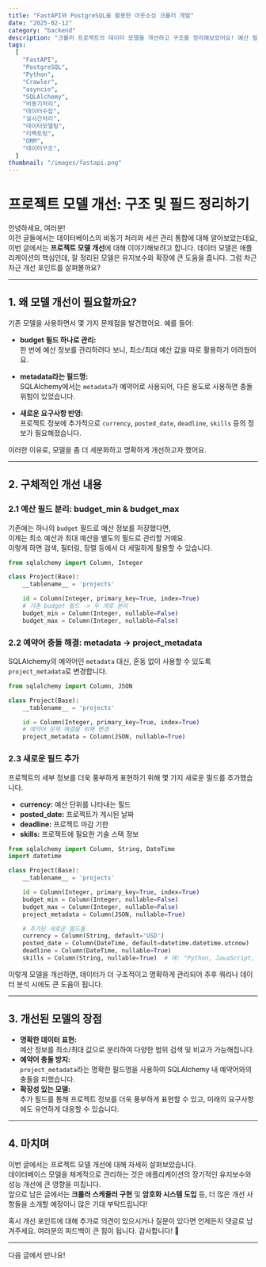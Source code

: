 ```yaml
---
title: "FastAPI와 PostgreSQL을 활용한 아웃소싱 크롤러 개발"
date: "2025-02-12"
category: "backend"
description: "크롤러 프로젝트의 데이터 모델을 개선하고 구조를 정리해보았어요! 예산 필드 분리, 메타데이터 필드 개선, 그리고 새로운 필드 추가로 더 체계적인 데이터 관리가 가능해졌답니다. 🔧"
tags:
  [
    "FastAPI",
    "PostgreSQL",
    "Python",
    "Crawler",
    "asyncio",
    "SQLAlchemy",
    "비동기처리",
    "데이터수집",
    "실시간처리",
    "데이터모델링",
    "리팩토링",
    "ORM",
    "데이터구조",
  ]
thumbnail: "/images/fastapi.png"
---
```


# 프로젝트 모델 개선: 구조 및 필드 정리하기

안녕하세요, 여러분!  
이전 글들에서는 데이터베이스의 비동기 처리와 세션 관리 통합에 대해 알아보았는데요, 이번 글에서는 **프로젝트 모델 개선**에 대해 이야기해보려고 합니다. 데이터 모델은 애플리케이션의 핵심인데, 잘 정리된 모델은 유지보수와 확장에 큰 도움을 줍니다. 그럼 차근차근 개선 포인트를 살펴볼까요?

---

## 1. 왜 모델 개선이 필요할까요?

기존 모델을 사용하면서 몇 가지 문제점을 발견했어요. 예를 들어:

- **budget 필드 하나로 관리:**  
  한 번에 예산 정보를 관리하려다 보니, 최소/최대 예산 값을 따로 활용하기 어려웠어요.

- **metadata라는 필드명:**  
  SQLAlchemy에서는 `metadata`가 예약어로 사용되어, 다른 용도로 사용하면 충돌 위험이 있었습니다.

- **새로운 요구사항 반영:**  
  프로젝트 정보에 추가적으로 `currency`, `posted_date`, `deadline`, `skills` 등의 정보가 필요해졌습니다.

이러한 이유로, 모델을 좀 더 세분화하고 명확하게 개선하고자 했어요.

---

## 2. 구체적인 개선 내용

### 2.1 예산 필드 분리: budget_min & budget_max

기존에는 하나의 `budget` 필드로 예산 정보를 저장했다면,  
이제는 최소 예산과 최대 예산을 별도의 필드로 관리할 거예요.  
이렇게 하면 검색, 필터링, 정렬 등에서 더 세밀하게 활용할 수 있습니다.

```python
from sqlalchemy import Column, Integer

class Project(Base):
    __tablename__ = 'projects'

    id = Column(Integer, primary_key=True, index=True)
    # 기존 budget 필드 -> 두 개로 분리
    budget_min = Column(Integer, nullable=False)
    budget_max = Column(Integer, nullable=False)
```

### 2.2 예약어 충돌 해결: metadata → project_metadata

SQLAlchemy의 예약어인 `metadata` 대신, 혼동 없이 사용할 수 있도록 `project_metadata`로 변경합니다.

```python
from sqlalchemy import Column, JSON

class Project(Base):
    __tablename__ = 'projects'

    id = Column(Integer, primary_key=True, index=True)
    # 예약어 문제 해결을 위해 변경
    project_metadata = Column(JSON, nullable=True)
```

### 2.3 새로운 필드 추가

프로젝트의 세부 정보를 더욱 풍부하게 표현하기 위해 몇 가지 새로운 필드를 추가했습니다.

- **currency:** 예산 단위를 나타내는 필드
- **posted_date:** 프로젝트가 게시된 날짜
- **deadline:** 프로젝트 마감 기한
- **skills:** 프로젝트에 필요한 기술 스택 정보

```python
from sqlalchemy import Column, String, DateTime
import datetime

class Project(Base):
    __tablename__ = 'projects'

    id = Column(Integer, primary_key=True, index=True)
    budget_min = Column(Integer, nullable=False)
    budget_max = Column(Integer, nullable=False)
    project_metadata = Column(JSON, nullable=True)

    # 추가된 새로운 필드들
    currency = Column(String, default='USD')
    posted_date = Column(DateTime, default=datetime.datetime.utcnow)
    deadline = Column(DateTime, nullable=True)
    skills = Column(String, nullable=True)  # 예: "Python, JavaScript, SQL"
```

이렇게 모델을 개선하면, 데이터가 더 구조적이고 명확하게 관리되어 추후 쿼리나 데이터 분석 시에도 큰 도움이 됩니다.

---

## 3. 개선된 모델의 장점

- **명확한 데이터 표현:**  
  예산 정보를 최소/최대 값으로 분리하여 다양한 범위 검색 및 비교가 가능해집니다.
- **예약어 충돌 방지:**  
  `project_metadata`라는 명확한 필드명을 사용하여 SQLAlchemy 내 예약어와의 충돌을 피했습니다.
- **확장성 있는 모델:**  
  추가 필드를 통해 프로젝트 정보를 더욱 풍부하게 표현할 수 있고, 미래의 요구사항에도 유연하게 대응할 수 있습니다.

---

## 4. 마치며

이번 글에서는 프로젝트 모델 개선에 대해 자세히 살펴보았습니다.  
데이터베이스 모델을 체계적으로 관리하는 것은 애플리케이션의 장기적인 유지보수와 성능 개선에 큰 영향을 미칩니다.  
앞으로 남은 글에서는 **크롤러 스케줄러 구현** 및 **암호화 시스템 도입** 등, 더 많은 개선 사항들을 소개할 예정이니 많은 기대 부탁드립니다!

혹시 개선 포인트에 대해 추가로 의견이 있으시거나 질문이 있다면 언제든지 댓글로 남겨주세요. 여러분의 피드백이 큰 힘이 됩니다. 감사합니다! 🚀

---

다음 글에서 만나요!

